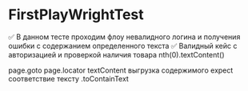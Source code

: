 # FirstPlayWrightTest
:white_check_mark: В данном тесте проходим флоу невалидного логина и получения ошибки с содержанием определенного текста
:white_check_mark: Валидный кейс с авторизацией и проверкой наличия товара nth(0).textContent()

page.goto
page.locator
textContent выгрузка содержимого 
expect соответствие тексту .toContainText
